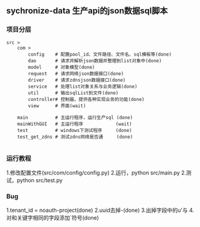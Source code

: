 ## sychronize-data 生产api的json数据sql脚本


### 项目分层
```
src >
    com >
        config    # 配置pool_id、文件路径、文件名、sql模板等(done)
        dao       # 请求并解析json数据并整理到list对象中(done)
        model     # 对象模型(done)
        request   # 请求网络json数据接口(done)
        driver    # 请求zdnsjson数据接口(done)
        service   # 处理list对象关系与业务逻辑(done)
        util      # 输出sqlList到文件(done)
        controller# 控制器，提供各种实现业务的功能(done)
        view	  # 界面(wait)
        
    main          # 主运行程序，运行生产sql (done)
    mainWithGUI   # 主运行程序			 (wait)
    test          # windows下测试程序 	 (done)
    test_get_zdns # 测试zdns网络是否通	    (done)
    
```

### 运行教程
1.修改配置文件(src/com/config/config.py)
2.运行，python src/main.py
2.测试，python src/test.py

### Bug
1.tenant_id = noauth-project(done)
2.uuid去掉-(done)
3.出掉字段中的u'与[](done)
4.对和关键字相同的字段添加`符号(done)

